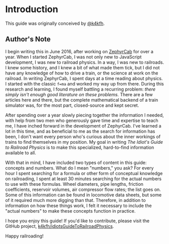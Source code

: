 # Introduction

This guide was originally conceived by [@k4kfh](http://github.com/k4kfh).

## Author's Note

I begin writing this in June 2016, after working on [ZephyrCab](http://github.com/k4kfh/ZephyrCab) for over a year. When I started ZephyrCab, I was not only new to JavaScript development, I was new to railroad physics. In a way, I was new to railroads. I knew some history, and I knew a bit of what made them tick, but I did not have any knowledge of how to drive a train, or the science at work on the railroad. In writing ZephyrCab, I spent days at a time reading about physics. I started with the classic ``f=ma`` and worked my way up from there. During this research and learning, I found myself battling a recurring problem: *there simply isn't enough good literature on these problems.* There are a few articles here and there, but the complete mathematical backend of a train simulator was, for the most part, closed-source and kept secret.

After spending over a year slowly piecing together the information I needed, with help from two men who generously gave time and expertise to teach me, I have inched forward in the development of ZephyrCab. I've learned a lot in this time, and as beneficial to me as the search for information has been, I don't want every person who's curious about the inner workings of trains to find themselves in my position. My goal in writing *The Idiot's Guide to Railroad Physics* is to make this specialized, hard-to-find information available to all.

With that in mind, I have included two types of content in this guide: concepts and numbers. What do I mean "numbers," you ask? For every hour I spent searching for a formula or other form of conceptual knowledge on railroading, I spent at least 30 minutes searching for the actual numbers to use with these formulas. Wheel diameters, pipe lengths, friction coefficients, reservoir volumes, air compressor flow rates; the list goes on. Some of this information can be found in locomotive data sheets, but some of it required much more digging than that. Therefore, in addition to information on how these things work, I felt it necessary to include the "actual numbers" to make these concepts function in practice.

I hope you enjoy this guide! If you'd like to contribute, please visit the GitHub project, [k4kfh/idiotsGuideToRailroadPhysics](http://github.com/k4kfh/idiotsGuideToRailroadPhysics).

Happy railroading!
